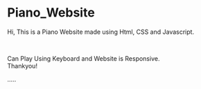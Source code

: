 # Piano_Website

<p>Hi, This is a Piano Website made using Html, CSS and Javascript.</p><br>
<p>Can Play Using Keyboard and Website is Responsive.<br>
  Thankyou!</p>
  .....
